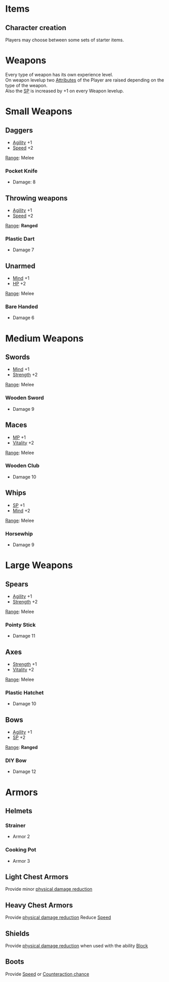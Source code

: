 # Items

## Character creation

Players may choose between some sets of starter items.

# Weapons
Every type of weapon has its own experience level.  
On weapon levelup two [Attributes](attributes.md) of the Player are raised depending on the type of the weapon.  
Also the [SP](attributes.md#skill-points) is increased by +1 on every Weapon levelup.

# Small Weapons

## Daggers
* [Agility](attributes.md#agility) +1
* [Speed](attributes.md#speed) +2

[Range](battle_system.md#range): Melee

### Pocket Knife
* Damage: 8

## Throwing weapons
* [Agility](attributes.md#agility) +1
* [Speed](attributes.md#speed) +2

[Range](battle_system.md#range): **Ranged**

### Plastic Dart
* Damage 7

## Unarmed
* [Mind](attributes.md#mind) +1
* [HP](attributes.md#hit-points) +2

[Range](battle_system.md#range): Melee

### Bare Handed
* Damage 6

# Medium Weapons
## Swords
* [Mind](attributes.md#mind) +1
* [Strength](attributes.md#strength) +2

[Range](battle_system.md#range): Melee


### Wooden Sword
* Damage 9

## Maces
* [MP](attributes.md#magic-points) +1
* [Vitality](attributes.md#vitality) +2

[Range](battle_system.md#range): Melee

### Wooden Club
* Damage 10

## Whips
* [SP](attributes.md#skill-points) +1
* [Mind](attributes.md#mind) +2

[Range](battle_system.md#range): Melee

### Horsewhip
* Damage 9

# Large Weapons
## Spears
* [Agility](attributes.md#agility) +1
* [Strength](attributes.md#strength) +2

[Range](battle_system.md#range): Melee

### Pointy Stick
* Damage 11

## Axes
* [Strength](attributes.md#strength) +1
* [Vitality](attributes.md#vitality) +2

[Range](battle_system.md#range): Melee

### Plastic Hatchet
* Damage 10

## Bows
* [Agility](attributes.md#agility) +1
* [SP](attributes.md#skill-points) +2

[Range](battle_system.md#range): **Ranged**

### DIY Bow
* Damage 12

# Armors

## Helmets

### Strainer
* Armor 2

### Cooking Pot
* Armor 3

## Light Chest Armors
Provide minor [physical damage reduction](attributes.md#other-attributes)

## Heavy Chest Armors
Provide [physical damage reduction](attributes.md#other-attributes)
Reduce [Speed](attributes.md#speed)

## Shields
Provide [physical damage reduction](attributes.md#other-attributes) when used with the ability [Block](battle_system.md#abilities)

## Boots
Provide [Speed](attributes.md#speed) or [Counteraction chance](attributes.md#other-attributes)
